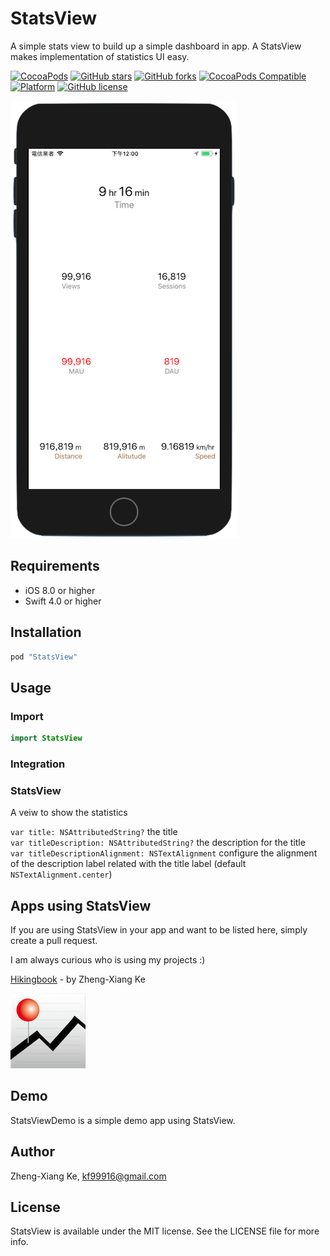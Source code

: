 # StatsView

A simple stats view to build up a simple dashboard in app. A StatsView makes implementation of statistics UI easy.

[![CocoaPods](https://img.shields.io/cocoapods/dt/StatsView.svg)](https://cocoapods.org/pods/StatsView)
[![GitHub stars](https://img.shields.io/github/stars/kf99916/StatsView.svg)](https://github.com/kf99916/StatsView/stargazers)
[![GitHub forks](https://img.shields.io/github/forks/kf99916/StatsView.svg)](https://github.com/kf99916/StatsView/network)
[![CocoaPods Compatible](https://img.shields.io/cocoapods/v/StatsView.svg)](https://cocoapods.org/pods/StatsView)
[![Platform](https://img.shields.io/cocoapods/p/StatsView.svg)](https://github.com/kf99916/StatsView)
[![GitHub license](https://img.shields.io/github/license/kf99916/StatsView.svg)](https://github.com/kf99916/StatsView/blob/master/LICENSE)

![StatsView](/screenshots/StatsView.png 'StatsView') 

## Requirements

- iOS 8.0 or higher
- Swift 4.0 or higher

## Installation

```ruby
pod "StatsView"
```

## Usage

### Import

```swift
import StatsView
```

### Integration

### StatsView

A veiw to show the statistics

`var title: NSAttributedString?` the title   
`var titleDescription: NSAttributedString?` the description for the title    
`var titleDescriptionAlignment: NSTextAlignment` configure the alignment of the description label related with the title label (default `NSTextAlignment.center`)

## Apps using StatsView

If you are using StatsView in your app and want to be listed here, simply create a pull request.

I am always curious who is using my projects :)

[Hikingbook](https://itunes.apple.com/app/id1067838748) - by Zheng-Xiang Ke

![Hikingbook](apps/Hikingbook.png)

## Demo

StatsViewDemo is a simple demo app using StatsView.

## Author

Zheng-Xiang Ke, kf99916@gmail.com

## License

StatsView is available under the MIT license. See the LICENSE file for more info.
